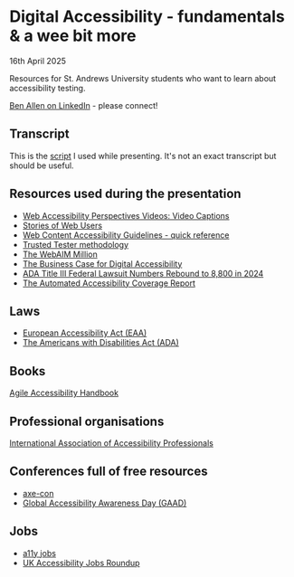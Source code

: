 # Digital Accessibility - fundamentals & a wee bit more

16th April 2025

Resources for St. Andrews University students who want to learn about accessibility testing.

[Ben Allen on LinkedIn](https://www.linkedin.com/in/benallen81/) - please connect!

## Transcript

This is the [script](transcript.md) I used while presenting. It's not an exact transcript but should be useful.

## Resources used during the presentation

* [Web Accessibility Perspectives Videos: Video Captions](https://www.w3.org/WAI/perspective-videos/captions/)
* [Stories of Web Users](https://www.w3.org/WAI/people-use-web/user-stories/)
* [Web Content Accessibility Guidelines - quick reference](https://www.w3.org/WAI/WCAG22/quickref/)
* [Trusted Tester methodology](https://github.com/Section508Coordinators/TrustedTester5.1/tree/main)
* [The WebAIM Million](https://webaim.org/projects/million/)
* [The Business Case for Digital Accessibility](https://www.w3.org/WAI/business-case/)
* [ADA Title III Federal Lawsuit Numbers Rebound to 8,800 in 2024](https://www.adatitleiii.com/2025/03/ada-title-iii-federal-lawsuit-numbers-rebound-to-8800-in-2024/)
* [The Automated Accessibility Coverage Report](https://www.deque.com/automated-accessibility-testing-coverage/)

## Laws

* [European Accessibility Act (EAA)](https://commission.europa.eu/strategy-and-policy/policies/justice-and-fundamental-rights/disability/union-equality-strategy-rights-persons-disabilities-2021-2030/european-accessibility-act_en)
* [The Americans with Disabilities Act (ADA)](https://www.ada.gov/)

## Books

[Agile Accessibility Handbook](https://accessibility.deque.com/agile-accessibility-handbook)

## Professional organisations

[International Association of Accessibility Professionals](https://www.accessibilityassociation.org/)

## Conferences full of free resources

- [axe-con](https://www.deque.com/axe-con/)
- [Global Accessibility Awareness Day (GAAD)](https://accessibility.day/)

## Jobs

- [a11y jobs](https://www.a11yjobs.com/)
- [UK Accessibility Jobs Roundup](https://www.linkedin.com/newsletters/7280935018485411841/?displayConfirmation=true)
